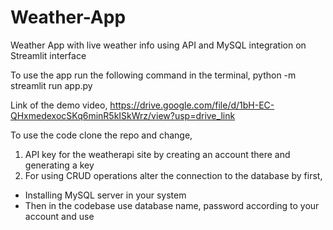# Weather-App
Weather App with live weather info using API and MySQL integration on Streamlit interface

To use the app run the following command in the terminal,
python -m streamlit run app.py

Link of the demo video, https://drive.google.com/file/d/1bH-EC-QHxmedexocSKq6minR5kISkWrz/view?usp=drive_link

To use the code clone the repo and change,
1. API key for the weatherapi site by creating an account there and generating a key
2. For using CRUD operations alter the connection to the database by first,
  - Installing MySQL server in your system
  - Then in the codebase use database name, password according to your account and use
